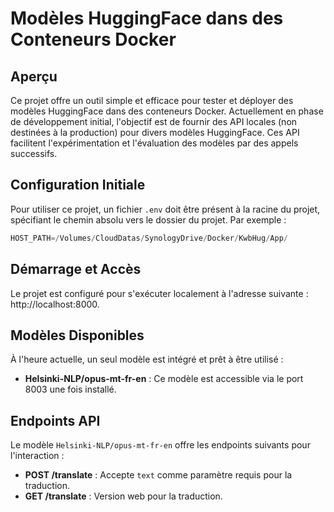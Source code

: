 # Modèles HuggingFace dans des Conteneurs Docker

## Aperçu
Ce projet offre un outil simple et efficace pour tester et déployer des modèles HuggingFace dans des conteneurs Docker. Actuellement en phase de développement initial, l'objectif est de fournir des API locales (non destinées à la production) pour divers modèles HuggingFace. Ces API facilitent l'expérimentation et l'évaluation des modèles par des appels successifs.

## Configuration Initiale
Pour utiliser ce projet, un fichier `.env` doit être présent à la racine du projet, spécifiant le chemin absolu vers le dossier du projet. Par exemple :

```python
HOST_PATH=/Volumes/CloudDatas/SynologyDrive/Docker/KwbHug/App/
```

## Démarrage et Accès
Le projet est configuré pour s'exécuter localement à l'adresse suivante : http://localhost:8000.

## Modèles Disponibles
À l'heure actuelle, un seul modèle est intégré et prêt à être utilisé :

- **Helsinki-NLP/opus-mt-fr-en** : Ce modèle est accessible via le port 8003 une fois installé.

## Endpoints API
Le modèle `Helsinki-NLP/opus-mt-fr-en` offre les endpoints suivants pour l'interaction :

- **POST /translate** : Accepte `text` comme paramètre requis pour la traduction.
- **GET /translate** : Version web pour la traduction.
